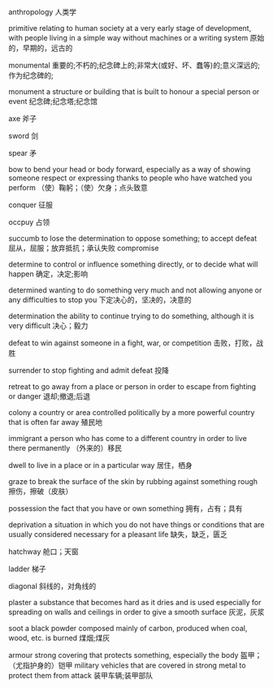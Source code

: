 anthropology
人类学

primitive
relating to human society at a very early stage of development, with people living in a simple way without machines or a writing system
原始的，早期的，远古的

monumental
重要的;不朽的;纪念碑上的;非常大(或好、坏、蠢等)的;意义深远的;作为纪念碑的;

monument
a structure or building that is built to honour a special person or event
纪念碑;纪念塔;纪念馆

axe
斧子

sword
剑

spear
矛

bow
to bend your head or body forward, especially as a way of showing someone respect or expressing thanks to people who have watched you perform
（使）鞠躬；（使）欠身；点头致意

conquer
征服

occpuy
占领

succumb
to lose the determination to oppose something; to accept defeat
屈从，屈服；放弃抵抗；承认失败
compromise

determine
to control or influence something directly, or to decide what will happen
确定，决定;影响

determined
wanting to do something very much and not allowing anyone or any difficulties to stop you
下定决心的，坚决的，决意的

determination
the ability to continue trying to do something, although it is very difficult
决心；毅力

defeat
to win against someone in a fight, war, or competition
击败，打败，战胜

surrender
to stop fighting and admit defeat
投降

retreat
to go away from a place or person in order to escape from fighting or danger
退却;撤退;后退

colony
a country or area controlled politically by a more powerful country that is often far away
殖民地

immigrant
a person who has come to a different country in order to live there permanently
（外来的）移民

dwell
to live in a place or in a particular way
居住，栖身

graze
to break the surface of the skin by rubbing against something rough
擦伤，擦破（皮肤）

possession
the fact that you have or own something
拥有，占有；具有

deprivation
a situation in which you do not have things or conditions that are usually considered necessary for a pleasant life
缺失，缺乏，匮乏

hatchway
舱口；天窗

ladder
梯子

diagonal
斜线的，对角线的

plaster
a substance that becomes hard as it dries and is used especially for spreading on walls and ceilings in order to give a smooth surface
灰泥，灰浆

soot
a black powder composed mainly of carbon, produced when coal, wood, etc. is burned
煤烟;煤灰

armour
strong covering that protects something, especially the body
盔甲；（尤指护身的）铠甲
military vehicles that are covered in strong metal to protect them from attack
装甲车辆;装甲部队




